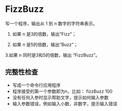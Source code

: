 # FizzBuzz

写一个程序，输出从 1 到 n 数字的字符串表示。

1. 如果 n 是3的倍数，输出“Fizz”；

2. 如果 n 是5的倍数，输出“Buzz”；

3.如果 n 同时是3和5的倍数，输出 “FizzBuzz”。

## 完整性检查
- 写成一个命令行应用程序
- 程序接受的第一个参数即为n，比如： fizzBuzz 100
- 没有任何入参时显示帮助文字，提示如何输入参数
- 输入参数错误，例如输入小数，非数字，提示输入错误